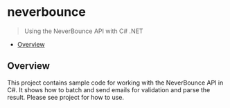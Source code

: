 # neverbounce

> Using the NeverBounce API with C# .NET

* [Overview](#overview)

<a name="overview"></a>
## Overview
This project contains sample code for working with the NeverBounce API in C#. It shows how to batch and send emails for validation and parse the result. Please see project for how to use.
